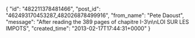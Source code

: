  {
   "id": "482211378481466",
   "post_id": "462493170453287_482026878499916",
   "from_name": "Pete Daoust",
   "message": "After reading the 389 pages of chapitre I-3\n\nLOI SUR LES IMPOTS",
   "created_time": "2013-02-17T17:44:31+0000"
 }
